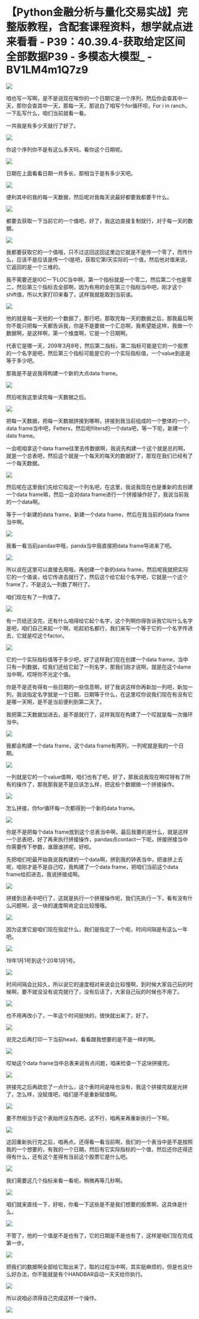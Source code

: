 # 【Python金融分析与量化交易实战】完整版教程，含配套课程资料，想学就点进来看看 - P39：40.39.4-获取给定区间全部数据P39 - 多模态大模型_ - BV1LM4m1Q7z9

![](img/37ae32ea310b95b7196b6e1e6956cf8c_0.png)

咱也写一写啊，是不是说现在唉你的一个日期它是一个序列，然后你会查其中一天，那你会查其中一天，那每一天，那说白了咱写个for循环呗，For i in ranch，一下乱写什么，咱们当前就看一看。

一共我是有多少天就行了好了。

![](img/37ae32ea310b95b7196b6e1e6956cf8c_2.png)

你这个序列你不是有这么多天吗，看你这个日期呢。

![](img/37ae32ea310b95b7196b6e1e6956cf8c_4.png)

日期在上面看看日期一共多长，那相当于是有多少天吧。

![](img/37ae32ea310b95b7196b6e1e6956cf8c_6.png)

便利其中的我的每一天数据，然后呢对我每天说最好都要我都要干什么。

![](img/37ae32ea310b95b7196b6e1e6956cf8c_8.png)

都要去获取一下当前它的一个值吧，好了，我这边直接复制就行，对于每一天的数据。

![](img/37ae32ea310b95b7196b6e1e6956cf8c_10.png)

我都要获取它的一个值哦，只不过这回这回这里边它就是不是传一个零了，而传什么，应该不是应该是传一个I是吧，获取它第I天实际的一个值，然后他对值来说，它返回的是一个三维的。

我不需要还是IOC一下LOC当中啊，第一个指标就是一个零二，然后第二个也是零二，然后第三个指标去全部啊，因为有用的全在第三个指标当中吧，刚才这个shift值，所以大家打印来看了，这样我就能取到当前诶。



![](img/37ae32ea310b95b7196b6e1e6956cf8c_12.png)

他的就是每一天他的一个数据了，那行吧，那取完每一天的数据之后，那我最后啊你不能只把每一天都告诉我，你是不是要做一个汇总啊，我希望能这样，我做一个数据啊，是这样啊，第一个维度啊，它是一个日期啊。

代表它是哪一天，209年3月8号，然后第二指标，第二指标可能是它的一个股票的一个名字是吧，然后第三个指标可能是它的一个实际指标值，一个value到底是等于多少吧。

那我是不是说我得构建一个新的大点data frame。

![](img/37ae32ea310b95b7196b6e1e6956cf8c_14.png)

然后呢我这里读完每一天数据之后。

![](img/37ae32ea310b95b7196b6e1e6956cf8c_16.png)

把每一天数据，把每一天数据拼接到哪啊，拼接到我当前组成的一个整体的一个，data frame当中吧，Fetters，然后呃filters的一个data吧，等一下呃，新建一个data frame。

一会呢咱拿这个data frame往里去传数据啊，我说先构建一个这个就是总的啊，就是一个总表吧，然后这个就是一个每天的每天的数据好了，那现在我们已经有了一个每天数据。



![](img/37ae32ea310b95b7196b6e1e6956cf8c_18.png)

然后呢在这里我们先给它指定一个列名吧，在这里，我说我现在也是重新的去创建一个data frame嘛，然后一会对data frame进行一个拼接操作好了，我说当前我的一个data啊。

等于一个新建的data frame，新建一个data frame，然后在我当前的data frame当中啊。



![](img/37ae32ea310b95b7196b6e1e6956cf8c_20.png)

我看一看当前pandas中哦，panda当中我直接把data frame导进来了吧。

![](img/37ae32ea310b95b7196b6e1e6956cf8c_22.png)

所以说在这里可以直接去用哦，再创建一个新的data frame，然后呢我就把实际它的一个值诶，给它传进去就行了，然后这个给它起个名字吧，它就是一个这个frame了，不是这么一列数了啊行了。

咱们现在有了一列值了。

![](img/37ae32ea310b95b7196b6e1e6956cf8c_24.png)

有一页纸还没完，还有什么咱得给它起个名字，这个列啊你得告诉我它叫什么名字是吧，咱们自己来起一个啊，呃起初名都行，我们来写一个等于它的一个名字传进去，它就是哎这个factor。



![](img/37ae32ea310b95b7196b6e1e6956cf8c_26.png)

它的一个实际指标值等于多少吧，好了这样我们现在创建一个data frame，当中只有一列数据，哎我们还给它起了一列名字，那我们刚才说啊，就是在这个dame当中啊，哎呀你不光定个值。

你是不是还有得有一些日期的一些信息啊，好了我说这样你再新加一列吧，新加一列，我说指定名字就是一个日期，日期等于什么，在这里哎你说我们现在有没有它是哪一天啊，是不是当前便利到第二天了。

我把第二天数据加进去，是不是就行了，这样我现在构建了一个哎就是每一次循环当中。

![](img/37ae32ea310b95b7196b6e1e6956cf8c_28.png)

我都会构建一个data frame，这个data frame有两列，一列呢就是我的一个日期。

![](img/37ae32ea310b95b7196b6e1e6956cf8c_30.png)

一列就是它的一个value值啊，咱们也有了吧，好了，那我说我现在啊哎呀有了所有的操作了，那我那我是不是应该怎么样，把这些个数据做一个拼接操作。



![](img/37ae32ea310b95b7196b6e1e6956cf8c_32.png)

怎么拼接，你for循环每一次都得到一个新的data frame。

![](img/37ae32ea310b95b7196b6e1e6956cf8c_34.png)

你是不是把每个data frame放到这个总表当中啊，最后我要的是什么，就是这样一个总表吧，好了再来执行拼接操作，pandas点contact一下呃，拼接拼接当中你需要传下参数，谁跟谁拼呢，好啦。

先把咱们呃最开始我说我构建的一个data啊，拼到我的钟表当中，把谁拼上去呢，咱刚才是不是自己哎，我构建了一个data frame，把咱们当前这个data frame给扣进去，我说拼接成啊。



![](img/37ae32ea310b95b7196b6e1e6956cf8c_36.png)

拼接到总表中吧行了，这就是执行一个拼接操作呃，我们先执行一下，看有没有什么问题啊，这一块的速度啊肯定会比较慢哦。



![](img/37ae32ea310b95b7196b6e1e6956cf8c_38.png)

因为这里它是咱们现在指定什么，我们是指定了一个呃，时间间隔是有这么一年吧。

![](img/37ae32ea310b95b7196b6e1e6956cf8c_40.png)

19年1月1号到这个20年1月1号。

![](img/37ae32ea310b95b7196b6e1e6956cf8c_42.png)

时间间隔会比较久，所以说它的速度相对来说会比较慢啊，到时候大家自己玩的时候啊，要不就没没有说完就行了，没有后话了，大家自己玩的时候也不用了。



![](img/37ae32ea310b95b7196b6e1e6956cf8c_44.png)

也不用再改小了，一年这个时间挺快的，很快就出来了，好了。

![](img/37ae32ea310b95b7196b6e1e6956cf8c_46.png)

说完之后再打印一下当前head，看看跟我想要的是不是一样的啊。

![](img/37ae32ea310b95b7196b6e1e6956cf8c_48.png)

哎呦这个data frame当中总表来说有点问题，咱来检查一下这块拼接完。

![](img/37ae32ea310b95b7196b6e1e6956cf8c_50.png)

拼接完之后再疏忽了一点什么，这个表时间是啥也没有，我这个拼接完就是光拼了，怎么样，没赋值吧，咱们是不是重新赋值啊。



![](img/37ae32ea310b95b7196b6e1e6956cf8c_52.png)

要不然相当于这个表始终没东西吧，这不行，咱再来再重新执行一下啊。

![](img/37ae32ea310b95b7196b6e1e6956cf8c_54.png)

这回重新执行完之后，咱再点，还得看一看当前啊，我们的一个表当中是不是按照我的一个想要的，有我的一个日期，然后有它实际指标的一个值，然后还你还得还得有什么，还有这个差得有当前这个股票它是什么吧。



![](img/37ae32ea310b95b7196b6e1e6956cf8c_56.png)

我们需要这几个指标来看一看呃，稍微再等几秒啊。

![](img/37ae32ea310b95b7196b6e1e6956cf8c_58.png)

咱们就来直线一下，好啦，你看一下这些是不是我们想要的股票啊，这具体是什么。

![](img/37ae32ea310b95b7196b6e1e6956cf8c_60.png)

不管了，他的一个值是不是也有了，它的日期是不是也有了，这样是咱们现在完成第一步。

![](img/37ae32ea310b95b7196b6e1e6956cf8c_62.png)

把我们的数据啊全部给它取出来了，取的过程当中啊，其实挺麻烦的，但是也没什么好办法，你不能就是有个HANDBAR自动一天天给你执行。



![](img/37ae32ea310b95b7196b6e1e6956cf8c_64.png)

所以说咱必须得自己完成这样一个操作。

![](img/37ae32ea310b95b7196b6e1e6956cf8c_66.png)